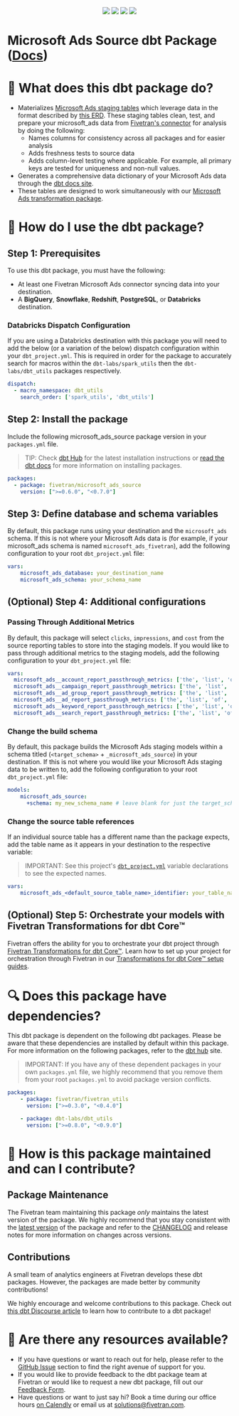 <p align="center">
    <a alt="License"
        href="https://github.com/fivetran/dbt_microsoft_ads_source/blob/main/LICENSE">
        <img src="https://img.shields.io/badge/License-Apache%202.0-blue.svg" /></a>
    <a alt="dbt-core">
        <img src="https://img.shields.io/badge/dbt_Core™_version->=1.0.0_<2.0.0-orange.svg" /></a>
    <a alt="Maintained?">
        <img src="https://img.shields.io/badge/Maintained%3F-yes-green.svg" /></a>
    <a alt="PRs">
        <img src="https://img.shields.io/badge/Contributions-welcome-blueviolet" /></a>
</p>

# Microsoft Ads Source dbt Package ([Docs](https://fivetran.github.io/dbt_microsoft_ads_source/))
# 📣 What does this dbt package do?
- Materializes [Microsoft Ads staging tables](https://fivetran.github.io/dbt_microsoft_ads_source/#!/overview/microsoft_ads_source/models/?g_v=1&g_e=seeds) which leverage data in the format described by [this ERD](https://fivetran.com/docs/applications/microsoft-advertising#schemainformation). These staging tables clean, test, and prepare your microsoft_ads data from [Fivetran's connector](https://fivetran.com/docs/applications/microsoft-advertising) for analysis by doing the following:
  - Names columns for consistency across all packages and for easier analysis
  - Adds freshness tests to source data
  - Adds column-level testing where applicable. For example, all primary keys are tested for uniqueness and non-null values.
- Generates a comprehensive data dictionary of your Microsoft Ads data through the [dbt docs site](https://fivetran.github.io/dbt_microsoft_ads_source/).
- These tables are designed to work simultaneously with our [Microsoft Ads transformation package](https://github.com/fivetran/dbt_microsoft_ads).

# 🎯 How do I use the dbt package?
## Step 1: Prerequisites
To use this dbt package, you must have the following:
- At least one Fivetran Microsoft Ads connector syncing data into your destination. 
- A **BigQuery**, **Snowflake**, **Redshift**, **PostgreSQL**, or **Databricks** destination.

### Databricks Dispatch Configuration
If you are using a Databricks destination with this package you will need to add the below (or a variation of the below) dispatch configuration within your `dbt_project.yml`. This is required in order for the package to accurately search for macros within the `dbt-labs/spark_utils` then the `dbt-labs/dbt_utils` packages respectively.
```yml
dispatch:
  - macro_namespace: dbt_utils
    search_order: ['spark_utils', 'dbt_utils']
```

## Step 2: Install the package
Include the following microsoft_ads_source package version in your `packages.yml` file.
> TIP: Check [dbt Hub](https://hub.getdbt.com/) for the latest installation instructions or [read the dbt docs](https://docs.getdbt.com/docs/package-management) for more information on installing packages.
```yaml
packages:
  - package: fivetran/microsoft_ads_source
    version: [">=0.6.0", "<0.7.0"]
```
## Step 3: Define database and schema variables
By default, this package runs using your destination and the `microsoft_ads` schema. If this is not where your Microsoft Ads data is (for example, if your microsoft_ads schema is named `microsoft_ads_fivetran`), add the following configuration to your root `dbt_project.yml` file:

```yml
vars:
    microsoft_ads_database: your_destination_name
    microsoft_ads_schema: your_schema_name 
```

## (Optional) Step 4: Additional configurations
### Passing Through Additional Metrics
By default, this package will select `clicks`, `impressions`, and `cost` from the source reporting tables to store into the staging models. If you would like to pass through additional metrics to the staging models, add the following configuration to your `dbt_project.yml` file:

```yml
vars:
  microsoft_ads__account_report_passthrough_metrics: ['the', 'list', 'of', 'metric', 'columns', 'to', 'include'] # from microsoft_ads.account_performance_daily_report
  microsoft_ads__campaign_report_passthrough_metrics: ['the', 'list', 'of', 'metric', 'columns', 'to', 'include'] # from microsoft_ads.campaign_performance_daily_report
  microsoft_ads__ad_group_report_passthrough_metrics: ['the', 'list', 'of', 'metric', 'columns', 'to', 'include'] # from microsoft_ads.ad_group_performance_daily_report
  microsoft_ads__ad_report_passthrough_metrics: ['the', 'list', 'of', 'metric', 'columns', 'to', 'include'] # from microsoft_ads.ad_performance_daily_report
  microsoft_ads__keyword_report_passthrough_metrics: ['the', 'list', 'of', 'metric', 'columns', 'to', 'include'] # from microsoft_ads.keyword_performance_daily_report
  microsoft_ads__search_report_passthrough_metrics: ['the', 'list', 'of', 'metric', 'columns', 'to', 'include'] # from microsoft_ads.search_query_performance_daily_report
```
### Change the build schema
By default, this package builds the Microsoft Ads staging models within a schema titled (`<target_schema>` + `_microsoft_ads_source`) in your destination. If this is not where you would like your Microsoft Ads staging data to be written to, add the following configuration to your root `dbt_project.yml` file:

```yml
models:
    microsoft_ads_source:
      +schema: my_new_schema_name # leave blank for just the target_schema
```
    
### Change the source table references
If an individual source table has a different name than the package expects, add the table name as it appears in your destination to the respective variable:
> IMPORTANT: See this project's [`dbt_project.yml`](https://github.com/fivetran/dbt_microsoft_ads_source/blob/main/dbt_project.yml) variable declarations to see the expected names.
    
```yml
vars:
    microsoft_ads_<default_source_table_name>_identifier: your_table_name 
```

## (Optional) Step 5: Orchestrate your models with Fivetran Transformations for dbt Core™

Fivetran offers the ability for you to orchestrate your dbt project through [Fivetran Transformations for dbt Core™](https://fivetran.com/docs/transformations/dbt). Learn how to set up your project for orchestration through Fivetran in our [Transformations for dbt Core™ setup guides](https://fivetran.com/docs/transformations/dbt#setupguide).
    
# 🔍 Does this package have dependencies?
This dbt package is dependent on the following dbt packages. Please be aware that these dependencies are installed by default within this package. For more information on the following packages, refer to the [dbt hub](https://hub.getdbt.com/) site.
> IMPORTANT: If you have any of these dependent packages in your own `packages.yml` file, we highly recommend that you remove them from your root `packages.yml` to avoid package version conflicts.
```yml
packages:
    - package: fivetran/fivetran_utils
      version: [">=0.3.0", "<0.4.0"]

    - package: dbt-labs/dbt_utils
      version: [">=0.8.0", "<0.9.0"]
```
          
# 🙌 How is this package maintained and can I contribute?
## Package Maintenance
The Fivetran team maintaining this package _only_ maintains the latest version of the package. We highly recommend that you stay consistent with the [latest version](https://hub.getdbt.com/fivetran/microsoft_ads_source/latest/) of the package and refer to the [CHANGELOG](https://github.com/fivetran/dbt_microsoft_ads_source/blob/main/CHANGELOG.md) and release notes for more information on changes across versions.

## Contributions
A small team of analytics engineers at Fivetran develops these dbt packages. However, the packages are made better by community contributions! 

We highly encourage and welcome contributions to this package. Check out [this dbt Discourse article](https://discourse.getdbt.com/t/contributing-to-a-dbt-package/657) to learn how to contribute to a dbt package!

# 🏪 Are there any resources available?
- If you have questions or want to reach out for help, please refer to the [GitHub Issue](https://github.com/fivetran/dbt_microsoft_ads_source/issues/new/choose) section to find the right avenue of support for you.
- If you would like to provide feedback to the dbt package team at Fivetran or would like to request a new dbt package, fill out our [Feedback Form](https://www.surveymonkey.com/r/DQ7K7WW).
- Have questions or want to just say hi? Book a time during our office hours [on Calendly](https://calendly.com/fivetran-solutions-team/fivetran-solutions-team-office-hours) or email us at solutions@fivetran.com.